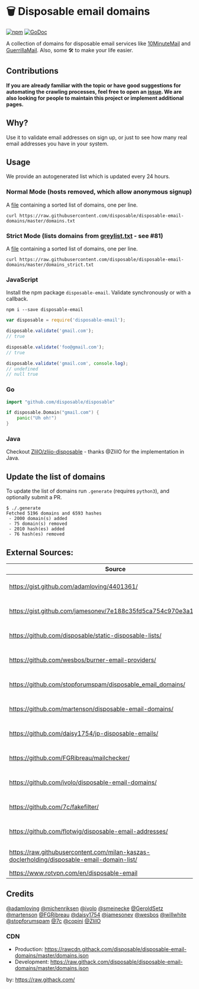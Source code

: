 # 🗑 Disposable email domains

[![npm](https://badge.fury.io/js/disposable-email.svg)](https://www.npmjs.com/package/disposable-email)
[![GoDoc](https://godoc.org/github.com/disposable/disposable?status.svg)](https://godoc.org/github.com/disposable/disposable)

A collection of domains for disposable email services like [10MinuteMail](http://10minutemail.com) and [GuerrillaMail](https://www.guerrillamail.com). Also, some 🛠 to make your life easier.

## Contributions

**If you are already familiar with the topic or have good suggestions for automating the crawling processes, feel free to open an [issue](https://github.com/disposable/disposable/issues/new). We are also looking for people to maintain this project or implement additional pages.**

## Why?

Use it to validate email addresses on sign up, or just to see how many real email addresses you have in your system.

## Usage
We provide an autogenerated list which is updated every 24 hours.

### Normal Mode (hosts removed, which allow anonymous signup)
A [file](https://raw.githubusercontent.com/disposable/disposable-email-domains/master/domains.txt)
containing a sorted list of domains, one per line.

```shell
curl https://raw.githubusercontent.com/disposable/disposable-email-domains/master/domains.txt
```

### Strict Mode (lists domains from [greylist.txt](https://github.com/disposable/disposable/blob/master/greylist.txt) - see #81)
A [file](https://raw.githubusercontent.com/disposable/disposable-email-domains/master/domains_strict.txt)
containing a sorted list of domains, one per line.

```shell
curl https://raw.githubusercontent.com/disposable/disposable-email-domains/master/domains_strict.txt
```

### JavaScript

Install the npm package `disposable-email`. Validate synchronously or with a callback.

```shell
npm i --save disposable-email
```

```javascript
var disposable = require('disposable-email');

disposable.validate('gmail.com');
// true

disposable.validate('foo@gmail.com');
// true

disposable.validate('gmail.com', console.log);
// undefined
// null true
```

### Go

```go
import "github.com/disposable/disposable"

if disposable.Domain("gmail.com") {
    panic("Uh oh!")
}
```

### Java

Checkout [ZliIO/zliio-disposable](https://github.com/ZliIO/zliio-disposable) - thanks @ZliIO for the implementation in Java.

## Update the list of domains

To update the list of domains run `.generate` (requires `python3`), and optionally submit a PR.

```shell
$ ./.generate
Fetched 5196 domains and 6593 hashes
 - 2000 domain(s) added
 - 75 domain(s) removed
 - 2010 hash(es) added
 - 76 hash(es) removed
```

## External Sources:
|Source|Status|
|------|--:|
|https://gist.github.com/adamloving/4401361/|![GitHub last update](https://img.shields.io/badge/dynamic/json?color=lightgray&style=flat&label=last%20update&query=%24.updated_at&url=https%3A%2F%2Fapi.github.com%2Fgists%2F4401361&cacheSeconds=86400)|
|https://gist.github.com/jamesonev/7e188c35fd5ca754c970e3a1caf045ef/|![GitHub last update](https://img.shields.io/badge/dynamic/json?color=lightgray&style=flat&label=last%20update&query=%24.updated_at&url=https%3A%2F%2Fapi.github.com%2Fgists%2F7e188c35fd5ca754c970e3a1caf045ef&cacheSeconds=86400)|
|https://github.com/disposable/static-disposable-lists/|![GitHub last commit](https://img.shields.io/github/last-commit/disposable/static-disposable-lists)|
|https://github.com/wesbos/burner-email-providers/|![GitHub last commit](https://img.shields.io/github/last-commit/wesbos/burner-email-providers)|
|https://github.com/stopforumspam/disposable_email_domains/|![GitHub last commit](https://img.shields.io/github/last-commit/stopforumspam/disposable_email_domains)|
|https://github.com/martenson/disposable-email-domains/|![GitHub last commit](https://img.shields.io/github/last-commit/martenson/disposable-email-domains)|
|https://github.com/daisy1754/jp-disposable-emails/|![GitHub last commit](https://img.shields.io/github/last-commit/daisy1754/jp-disposable-emails)|
|https://github.com/FGRibreau/mailchecker/|![GitHub last commit](https://img.shields.io/github/last-commit/FGRibreau/mailchecker)|
|https://github.com/ivolo/disposable-email-domains/|![GitHub last commit](https://img.shields.io/github/last-commit/ivolo/disposable-email-domains)|
|https://github.com/7c/fakefilter/|![GitHub last commit](https://img.shields.io/github/last-commit/7c/fakefilter)|
|https://github.com/flotwig/disposable-email-addresses/|![GitHub last commit](https://img.shields.io/github/last-commit/flotwig/disposable-email-addresses)|
|https://raw.githubusercontent.com/milan-kaszas-doclerholding/disposable-email-domain-list/|![GitHub last commit](https://img.shields.io/github/last-commit/milan-kaszas-doclerholding/disposable-email-domain-list)|
|https://www.rotvpn.com/en/disposable-email||

## Credits

[@adamloving](https://github.com/adamloving)
[@michenriksen](https://github.com/michenriksen)
[@ivolo](https://github.com/ivolo)
[@smeinecke](https://github.com/smeinecke)
[@GeroldSetz](https://github.com/GeroldSetz)
[@martenson](https://github.com/martenson)
[@FGRibreau](https://github.com/FGRibreau)
[@daisy1754](https://github.com/daisy1754)
[@jamesonev](https://github.com/jamesonev)
[@wesbos](https://github.com/wesbos)
[@willwhite](https://github.com/willwhite)
[@stopforumspam](https://github.com/stopforumspam)
[@7c](https://github.com/7c)
[@copini](https://github.com/copini)
[@ZliIO](https://github.com/ZliIO)

### CDN

* Production: https://rawcdn.githack.com/disposable/disposable-email-domains/master/domains.json
* Development: https://raw.githack.com/disposable/disposable-email-domains/master/domains.json

by: https://raw.githack.com/
